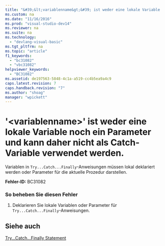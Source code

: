 ```yaml
---
title: "&#39;&lt;variablenname&gt;&#39; ist weder eine lokale Variable noch ein Parameter und kann daher nicht als Catch-Variable verwendet werden."
ms.custom: na
ms.date: "11/16/2016"
ms.prod: "visual-studio-dev14"
ms.reviewer: na
ms.suite: na
ms.technology: 
  - "devlang-visual-basic"
ms.tgt_pltfrm: na
ms.topic: "article"
f1_keywords: 
  - "bc31082"
  - "vbc31082"
helpviewer_keywords: 
  - "BC31082"
ms.assetid: de197563-5848-4c1a-a519-cc4b5ea9a4c9
caps.latest.revision: 7
caps.handback.revision: "7"
ms.author: "shoag"
manager: "wpickett"
---
```

# &#39;&lt;variablenname&gt;&#39; ist weder eine lokale Variable noch ein Parameter und kann daher nicht als Catch-Variable verwendet werden.
Variablen in `Try...Catch...Finally`\-Anweisungen müssen lokal deklariert werden oder Parameter für die aktuelle Prozedur darstellen.  
  
 **Fehler\-ID:** BC31082  
  
### So beheben Sie diesen Fehler  
  
1.  Deklarieren Sie lokale Variablen oder Parameter für `Try...Catch...Finally`\-Anweisungen.  
  
## Siehe auch  
 [Try...Catch...Finally Statement](../Topic/Try...Catch...Finally%20Statement%20\(Visual%20Basic\).md)